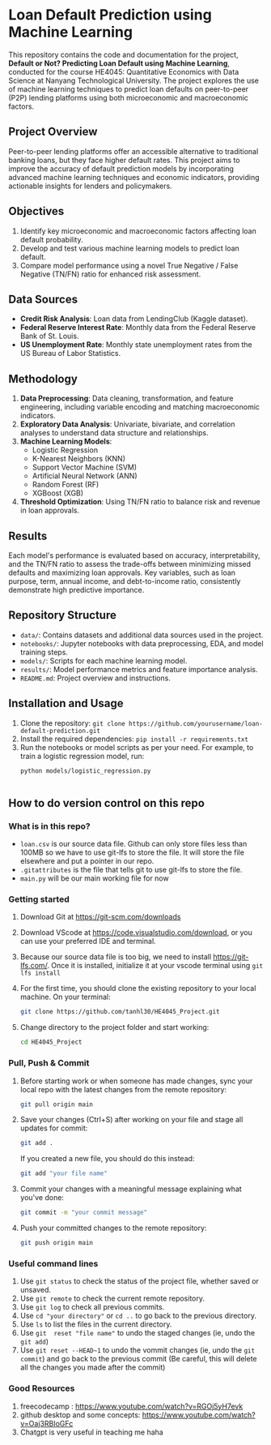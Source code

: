 # Loan Default Prediction using Machine Learning

This repository contains the code and documentation for the project, **Default or Not? Predicting Loan Default using Machine Learning**, conducted for the course HE4045: Quantitative Economics with Data Science at Nanyang Technological University. The project explores the use of machine learning techniques to predict loan defaults on peer-to-peer (P2P) lending platforms using both microeconomic and macroeconomic factors.

## Project Overview

Peer-to-peer lending platforms offer an accessible alternative to traditional banking loans, but they face higher default rates. This project aims to improve the accuracy of default prediction models by incorporating advanced machine learning techniques and economic indicators, providing actionable insights for lenders and policymakers.

## Objectives

1. Identify key microeconomic and macroeconomic factors affecting loan default probability.
2. Develop and test various machine learning models to predict loan default.
3. Compare model performance using a novel True Negative / False Negative (TN/FN) ratio for enhanced risk assessment.

## Data Sources

- **Credit Risk Analysis**: Loan data from LendingClub (Kaggle dataset).
- **Federal Reserve Interest Rate**: Monthly data from the Federal Reserve Bank of St. Louis.
- **US Unemployment Rate**: Monthly state unemployment rates from the US Bureau of Labor Statistics.

## Methodology

1. **Data Preprocessing**: Data cleaning, transformation, and feature engineering, including variable encoding and matching macroeconomic indicators.
2. **Exploratory Data Analysis**: Univariate, bivariate, and correlation analyses to understand data structure and relationships.
3. **Machine Learning Models**:
   - Logistic Regression
   - K-Nearest Neighbors (KNN)
   - Support Vector Machine (SVM)
   - Artificial Neural Network (ANN)
   - Random Forest (RF)
   - XGBoost (XGB)
4. **Threshold Optimization**: Using TN/FN ratio to balance risk and revenue in loan approvals.

## Results

Each model's performance is evaluated based on accuracy, interpretability, and the TN/FN ratio to assess the trade-offs between minimizing missed defaults and maximizing loan approvals. Key variables, such as loan purpose, term, annual income, and debt-to-income ratio, consistently demonstrate high predictive importance.

## Repository Structure

- `data/`: Contains datasets and additional data sources used in the project.
- `notebooks/`: Jupyter notebooks with data preprocessing, EDA, and model training steps.
- `models/`: Scripts for each machine learning model.
- `results/`: Model performance metrics and feature importance analysis.
- `README.md`: Project overview and instructions.

## Installation and Usage

1. Clone the repository: `git clone https://github.com/yourusername/loan-default-prediction.git`
2. Install the required dependencies: `pip install -r requirements.txt`
3. Run the notebooks or model scripts as per your need. For example, to train a logistic regression model, run:
   ```bash
   python models/logistic_regression.py



## How to do version control on this repo

### What is in this repo?
- `loan.csv` is our source data file. Github can only store files less than 100MB so we have to use git-lfs to store the file. It will store the file elsewhere and put a pointer in our repo. 
- `.gitattributes` is the file that tells git to use git-lfs to store the file.
- `main.py` will be our main working file for now 

### Getting started
1. Download Git at https://git-scm.com/downloads
2. Download VScode at https://code.visualstudio.com/download, or you can use your preferred IDE and terminal.
3. Because our source data file is too big, we need to install https://git-lfs.com/. Once it is installed, initialize it at your vscode terminal using `git lfs install`
4. For the first time, you should clone the existing repository to your local machine. On your terminal:

    ```bash
    git clone https://github.com/tanhl30/HE4045_Project.git
    ```

5. Change directory to the project folder and start working:

    ```bash
    cd HE4045_Project
    ```

### Pull, Push & Commit
1. Before starting work or when someone has made changes, sync your local repo with the latest changes from the remote repository:

    ```bash
    git pull origin main
    ```

2. Save your changes (Ctrl+S) after working on your file and stage all updates for commit:

    ```bash
    git add .
    ```

    If you created a new file, you should do this instead:

    ```bash
    git add "your file name"
    ```

3. Commit your changes with a meaningful message explaining what you've done:

    ```bash
    git commit -m "your commit message"
    ```

4. Push your committed changes to the remote repository:

    ```bash
    git push origin main
    ```

### Useful command lines 
1. Use `git status` to check the status of the project file, whether saved or unsaved.
2. Use `git remote` to check the current remote repository.
3. Use `git log` to check all previous commits.
4. Use `cd "your directory"` or `cd ..` to go back to the previous directory.
5. Use `ls` to list the files in the current directory.
6. Use `git  reset "file name"` to undo the staged changes (ie, undo the `git add`)
7. Use `git reset --HEAD~1` to undo the vommit changes (ie, undo the `git commit`) and go back to the previous commit (Be careful, this will delete all the changes you made after the commit)

### Good Resources
1. freecodecamp : https://www.youtube.com/watch?v=RGOj5yH7evk
2. github desktop and some concepts: https://www.youtube.com/watch?v=Oaj3RBIoGFc 
3. Chatgpt is very useful in teaching me haha
